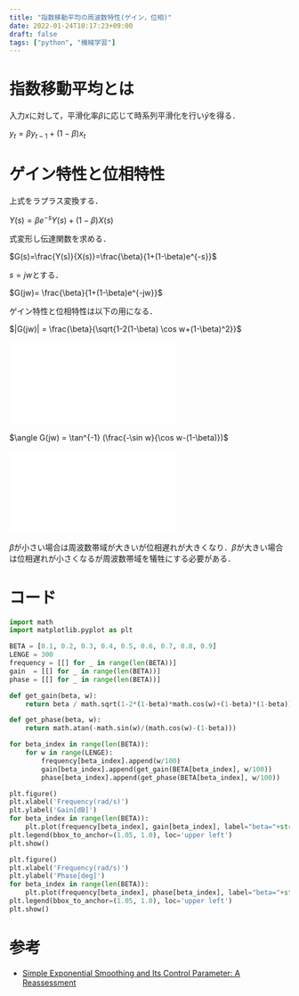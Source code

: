 ```yaml
---
title: "指数移動平均の周波数特性(ゲイン，位相)"
date: 2022-01-24T10:17:23+09:00
draft: false
tags: ["python", "機械学習"] 
---
```

<!--more-->

# 指数移動平均とは
入力$x$に対して，平滑化率$\beta$に応じて時系列平滑化を行い$\bar{y}$を得る．

$y_t=\beta y_{t-1}+(1-\beta)x_t$

# ゲイン特性と位相特性
上式をラプラス変換する． 
 
$Y(s)=\beta e^{-s}Y(s)+(1-\beta)X(s)$

式変形し伝達関数を求める．

$G(s)=\frac{Y(s)}{X(s)}=\frac{\beta}{1+(1-\beta)e^{-s}}$

$s=jw$とする．

$G(jw)= \frac{\beta}{1+(1-\beta)e^{-jw}}$

ゲイン特性と位相特性は以下の用になる．

$|G(jw)| = \frac{\beta}{\sqrt{1-2(1-\beta)
\cos w+(1-\beta)^2}}$

![ゲイン特性](.././Gain.pdf)

$\angle G(jw) = \tan^{-1}
(\frac{-\sin w}{\cos w-(1-\beta)})$

![位相特性](.././Phase.pdf)

$\beta$が小さい場合は周波数帯域が大きいが位相遅れが大きくなり．$\beta$が大きい場合は位相遅れが小さくなるが周波数帯域を犠牲にする必要がある．

# コード

```python
import math
import matplotlib.pyplot as plt

BETA = [0.1, 0.2, 0.3, 0.4, 0.5, 0.6, 0.7, 0.8, 0.9]
LENGE = 300
frequency = [[] for _ in range(len(BETA))]
gain  = [[] for _ in range(len(BETA))]
phase = [[] for _ in range(len(BETA))]

def get_gain(beta, w):
    return beta / math.sqrt(1-2*(1-beta)*math.cos(w)+(1-beta)*(1-beta))

def get_phase(beta, w):
    return math.atan(-math.sin(w)/(math.cos(w)-(1-beta)))

for beta_index in range(len(BETA)):
    for w in range(LENGE):
        frequency[beta_index].append(w/100)
        gain[beta_index].append(get_gain(BETA[beta_index], w/100))
        phase[beta_index].append(get_phase(BETA[beta_index], w/100))

plt.figure()
plt.xlabel('Frequency(rad/s)')
plt.ylabel('Gain[dB]')
for beta_index in range(len(BETA)):
    plt.plot(frequency[beta_index], gain[beta_index], label="beta="+str(BETA[beta_index]))
plt.legend(bbox_to_anchor=(1.05, 1.0), loc='upper left')
plt.show()

plt.figure()
plt.xlabel('Frequency(rad/s)')
plt.ylabel('Phase[deg]')
for beta_index in range(len(BETA)):
    plt.plot(frequency[beta_index], phase[beta_index], label="beta="+str(BETA[beta_index]))
plt.legend(bbox_to_anchor=(1.05, 1.0), loc='upper left')
plt.show()
```

# 参考
- [Simple Exponential Smoothing and Its Control Parameter: A Reassessment](https://www.researchgate.net/publication/331807228_Simple_Exponential_Smoothing_and_Its_Control_Parameter_A_Reassessment)